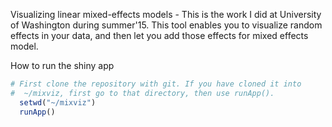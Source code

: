 
Visualizing linear mixed-effects models - This is the work I did at University of Washington during summer'15.
This tool enables you to visualize random effects in your data, and then let you add those effects for mixed effects model.

How to run the shiny app 
```R
# First clone the repository with git. If you have cloned it into
#  ~/mixviz, first go to that directory, then use runApp().
  setwd("~/mixviz")
  runApp()
```  
  

